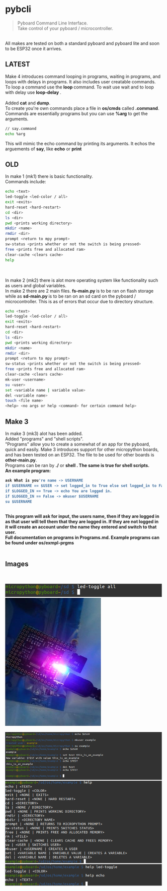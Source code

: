 # pybcli
> Pyboard Command Line Interface. <br>
Take control of your pyboard / microcontroller. <br>
<br>
All makes are tested on both a standard pyboard and pyboard lite and soon to be ESP32 once it arrives. <br>
<h2> LATEST </h2>
Make 4 introduces command looping in programs, waiting in programs, and loops with delays in programs. It also includes user creatable commands. <br>
To loop a command use the <strong>loop <times> <command> </strong> command. To wait use </strong>wait <time as integer of float> </strong> and to loop with delay use <strong>loop-delay <times> <time as integer or float> <command></strong>. <br>
 
<br>
Added <strong>cat</strong> and <strong>dump</strong>. <br>
To create you're own commands place a file in <strong>os/cmds</strong> called <strong><your command name>.command</strong>. Commands are essentially programs but you can use <strong>%arg</strong> to get the arguments. <br>

```bash
// say.command
echo %arg
```

This will mimic the echo command by printing its arguments. It echos the arguements of <strong>say</strong>, like <strong>echo</strong> or <strong>print</strong>

<h2> OLD </h2>
In make 1 (mk1) there is basic functionality. <br>
Commands include: <br>

```bash
echo <text>
led-toggle <led-color / all>
exit <exits>
hard-reset <hard-restart>
cd <dir>
ls <dir>
pwd <prints working directory>
mkdir <name>
rmdir <dir>
prompt <return to mpy prompt>
sw-status <prints whether or not the switch is being pressed>
free <prints free and allocated ram>
clear-cache <clears cache>
help
```

<br>
<br>
In make 2 (mk2) there is alot more operating system like functionality such as users and global variables. <br>
In make 2 there are 2 main files. <strong> fs-main.py </strong> is to be ran on flash storage while as <strong> sd-main.py </strong> is to be ran on an sd card on the pyboard / microcontroller. This is as of errors that occur due to directory structure.
<br>

```bash
echo <text>
led-toggle <led-color / all>
exit <exits>
hard-reset <hard-restart>
cd <dir>
ls <dir>
pwd <prints working directory>
mkdir <name>
rmdir <dir>
prompt <return to mpy prompt>
sw-status <prints whether or not the switch is being pressed>
free <prints free and allocated ram>
clear-cache <clears cache>
mk-user <username>
su <user>
set <variable name | variable value>
del <variable name>
touch <file name>
<help> <no args or help <command> for certain command help>
```

<h2> Make 3</h2>
In make 3 (mk3) alot has been added. <br>
Added "programs" and "shell scripts". <br>
"Programs" allow you to create a somewhat of an app for the pyboard, quick and easily.
Make 3 introduces support for other micropython boards, and has been tested on an ESP32. The file to be used for other boards is <strong> other-main.py</strong>.
<br> 
Programs can be ran by <strong>./<filename></strong> or <strong>shell <filename>. The same is true for shell scripts.<br>
An example program:

```bash
ask What is you're name -> USERNAME
if $USERNAME == $USER -> set logged_in to True else set logged_in to False
if $LOGGED_IN == True -> echo You are logged in.
if $LOGGED_IN == False -> mkuser $USERNAME
su $USERNAME
```

<br>
This program will ask for input, the users name, then if they are logged in as that user will tell them that they are logged in. If they are not logged in it will create an account under the name they entered and switch to that user.
<br>
Full documentation on programs in <strong>Programs.md</strong>.
Example programs can be found under <strong>os/exmpl-prgms</strong>


<br>
<br>
<h2> Images </h2>
<br>
<br>

<img src="https://github.com/Polarzz/pybcli/blob/master/img/led-all-ss.png">
<img src="https://github.com/Polarzz/pybcli/blob/master/img/led-all-img.JPG">
<br>
<br>
<img src="https://github.com/Polarzz/pybcli/blob/master/img/examples.png">
<img src="https://github.com/Polarzz/pybcli/blob/master/img/Screenshot%20from%202020-06-20%2013-08-22.png">
<img src="https://github.com/Polarzz/pybcli/blob/master/img/Screenshot%20from%202020-06-20%2013-08-07.png">
